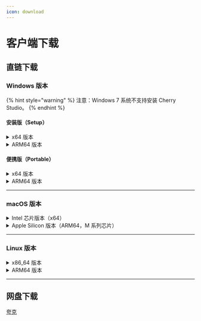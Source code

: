 ```yaml
---
icon: download
---
```


# 客户端下载

## 直链下载

### Windows 版本

{% hint style="warning" %}
注意：Windows 7 系统不支持安装 Cherry Studio。
{% endhint %}

#### 安装版（Setup）

<details>

<summary>x64 版本</summary>

主线路：

【[Cherry Studio 官网](https://cherry-ai.com/download)】 【[GitHub](https://github.com/CherryHQ/cherry-studio/releases/download/v1.4.0/Cherry-Studio-1.4.0-x64-setup.exe)】

备用线路：

【[线路1](https://download-cf.ocoolai.com/https://github.com/CherryHQ/cherry-studio/releases/download/v1.4.0/Cherry-Studio-1.4.0-x64-setup.exe)】 【[线路2](https://download.ocoolai.com/https://github.com/CherryHQ/cherry-studio/releases/download/v1.4.0/Cherry-Studio-1.4.0-x64-setup.exe)】 【[线路3](https://download.ocoolai.online/https://github.com/CherryHQ/cherry-studio/releases/download/v1.4.0/Cherry-Studio-1.4.0-x64-setup.exe)】

</details>

<details>

<summary>ARM64 版本</summary>

主线路：

【[Cherry Studio 官网](https://cherry-ai.com/download)】 【[GitHub](https://github.com/CherryHQ/cherry-studio/releases/download/v1.4.0/Cherry-Studio-1.4.0-arm64-setup.exe)】

备用线路：

【[线路1](https://download-cf.ocoolai.com/https://github.com/CherryHQ/cherry-studio/releases/download/v1.4.0/Cherry-Studio-1.4.0-arm64-setup.exe)】 【[线路2](https://download.ocoolai.com/https://github.com/CherryHQ/cherry-studio/releases/download/v1.4.0/Cherry-Studio-1.4.0-arm64-setup.exe)】 【[线路3](https://download.ocoolai.online/https://github.com/CherryHQ/cherry-studio/releases/download/v1.4.0/Cherry-Studio-1.4.0-arm64-setup.exe)】

</details>

#### 便携版（Portable）

<details>

<summary>x64 版本</summary>

主线路：

【[Cherry Studio 官网](https://cherry-ai.com/download)】 【[GitHub](https://github.com/CherryHQ/cherry-studio/releases/download/v1.4.0/Cherry-Studio-1.4.0-x64-portable.exe)】

备用线路：

【[线路1](https://download-cf.ocoolai.com/https://github.com/CherryHQ/cherry-studio/releases/download/v1.4.0/Cherry-Studio-1.4.0-x64-portable.exe)】 【[线路2](https://download.ocoolai.com/https://github.com/CherryHQ/cherry-studio/releases/download/v1.4.0/Cherry-Studio-1.4.0-x64-portable.exe)】 【[线路3](https://download.ocoolai.online/https://github.com/CherryHQ/cherry-studio/releases/download/v1.4.0/Cherry-Studio-1.4.0-x64-portable.exe)】

</details>

<details>

<summary>ARM64 版本</summary>

主线路：

【[Cherry Studio 官网](https://cherry-ai.com/download)】 【[GitHub](https://github.com/CherryHQ/cherry-studio/releases/download/v1.4.0/Cherry-Studio-1.4.0-arm64-portable.exe)】

备用线路：

【[线路1](https://download-cf.ocoolai.com/https://github.com/CherryHQ/cherry-studio/releases/download/v1.4.0/Cherry-Studio-1.4.0-arm64-portable.exe)】 【[线路2](https://download.ocoolai.com/https://github.com/CherryHQ/cherry-studio/releases/download/v1.4.0/Cherry-Studio-1.4.0-arm64-portable.exe)】 【[线路3](https://download.ocoolai.online/https://github.com/CherryHQ/cherry-studio/releases/download/v1.4.0/Cherry-Studio-1.4.0-arm64-portable.exe)】

</details>

***

### macOS 版本

<details>

<summary>Intel 芯片版本（x64）</summary>

主线路：

【[Cherry Studio 官网](https://cherry-ai.com/download)】 【[GitHub](https://github.com/CherryHQ/cherry-studio/releases/download/v1.4.0/Cherry-Studio-1.4.0-x64.dmg)】

备用线路：

【[线路1](https://download-cf.ocoolai.com/https://github.com/CherryHQ/cherry-studio/releases/download/v1.4.0/Cherry-Studio-1.4.0-x64.dmg)】 【[线路2](https://download.ocoolai.com/https://github.com/CherryHQ/cherry-studio/releases/download/v1.4.0/Cherry-Studio-1.4.0-x64.dmg)】 【[线路3](https://download.ocoolai.online/https://github.com/CherryHQ/cherry-studio/releases/download/v1.4.0/Cherry-Studio-1.4.0-x64.dmg)】

</details>

<details>

<summary>Apple Silicon 版本（ARM64，M 系列芯片）</summary>

主线路：

【[Cherry Studio 官网](https://cherry-ai.com/download)】 【[GitHub](https://github.com/CherryHQ/cherry-studio/releases/download/v1.4.0/Cherry-Studio-1.4.0-arm64.dmg)】

备用线路：

【[线路1](https://download-cf.ocoolai.com/https://github.com/CherryHQ/cherry-studio/releases/download/v1.4.0/Cherry-Studio-1.4.0-arm64.dmg)】 【[线路2](https://download.ocoolai.com/https://github.com/CherryHQ/cherry-studio/releases/download/v1.4.0/Cherry-Studio-1.4.0-arm64.dmg)】 【[线路3](https://download.ocoolai.online/https://github.com/CherryHQ/cherry-studio/releases/download/v1.4.0/Cherry-Studio-1.4.0-arm64.dmg)】

</details>

***

### Linux 版本

<details>

<summary>x86_64 版本</summary>

主线路：

【[Cherry Studio 官网](https://cherry-ai.com/download)】 【[GitHub](https://github.com/CherryHQ/cherry-studio/releases/download/v1.4.0/Cherry-Studio-1.4.0-x86_64.AppImage)】

备用线路：

【[线路1](https://download-cf.ocoolai.com/https://github.com/CherryHQ/cherry-studio/releases/download/v1.4.0/Cherry-Studio-1.4.0-x86_64.AppImage)】 【[线路2](https://download.ocoolai.com/https://github.com/CherryHQ/cherry-studio/releases/download/v1.4.0/Cherry-Studio-1.4.0-x86_64.AppImage)】 【[线路3](https://download.ocoolai.online/https://github.com/CherryHQ/cherry-studio/releases/download/v1.4.0/Cherry-Studio-1.4.0-x86_64.AppImage)】

</details>

<details>

<summary>ARM64 版本</summary>

主线路：

【[Cherry Studio 官网](https://cherry-ai.com/download)】 【[GitHub](https://github.com/CherryHQ/cherry-studio/releases/download/v1.4.0/Cherry-Studio-1.4.0-arm64.AppImage)】

备用线路：

【[线路1](https://download-cf.ocoolai.com/https://github.com/CherryHQ/cherry-studio/releases/download/v1.4.0/Cherry-Studio-1.4.0-arm64.AppImage)】 【[线路2](https://download.ocoolai.com/https://github.com/CherryHQ/cherry-studio/releases/download/v1.4.0/Cherry-Studio-1.4.0-arm64.AppImage)】 【[线路3](https://download.ocoolai.online/https://github.com/CherryHQ/cherry-studio/releases/download/v1.4.0/Cherry-Studio-1.4.0-arm64.AppImage)】

</details>

***

## 网盘下载

[夸克](https://pan.quark.cn/s/c8533a1ec63e#/list/share)
